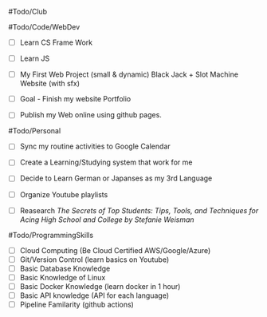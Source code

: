 #Todo/Club




#Todo/Code/WebDev
- [ ] Learn CS Frame Work
- [ ] Learn JS
- [ ] My First Web Project (small & dynamic)
	Black Jack + Slot Machine Website (with sfx)
- [ ] Goal - Finish my website Portfolio
- [ ] Publish my Web online using github pages.


#Todo/Personal
- [ ] Sync my routine activities to Google Calendar
- [ ] Create a Learning/Studying system that work for me
- [ ] Decide to Learn German or Japanses as my 3rd Language 
- [ ] Organize Youtube playlists
- [ ] Reasearch *The Secrets of Top Students: Tips, Tools, and Techniques for Acing High School and College by Stefanie Weisman* 


#Todo/ProgrammingSkills
- [ ] Cloud Computing (Be Cloud Certified AWS/Google/Azure)
- [ ] Git/Version Control (learn basics on Youtube)
- [ ] Basic Database Knowledge 
- [ ] Basic Knowledge of Linux
- [ ] Basic Docker Knowledge (learn docker in 1 hour)
- [ ] Basic API knowledge  (API for each language)
- [ ] Pipeline Familarity (github actions)
